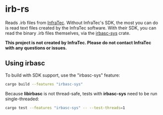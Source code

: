 # irb-rs

Reads .irb files from [InfraTec](http://www.infratec.eu/).
Without InfraTec's SDK, the most you can do is read text files created by the InfraTec software.
With their SDK, you can read the binary .irb files themselves, via the [irbasc-sys](https://github.com/gadomski/irbasc-sys) crate.

**This project is not created by InfraTec.
Please do not contact InfraTec with any questions or issues.**

## Using irbasc

To build with SDK support, use the "irbasc-sys" feature:

```bash
cargo build --features "irbasc-sys"
```

Because **libirbasc** is not thread-safe, tests with **irbasc-sys** need to be run single-threaded:

```bash
cargo test --features "irbasc-sys" -- --test-threads=1
```

